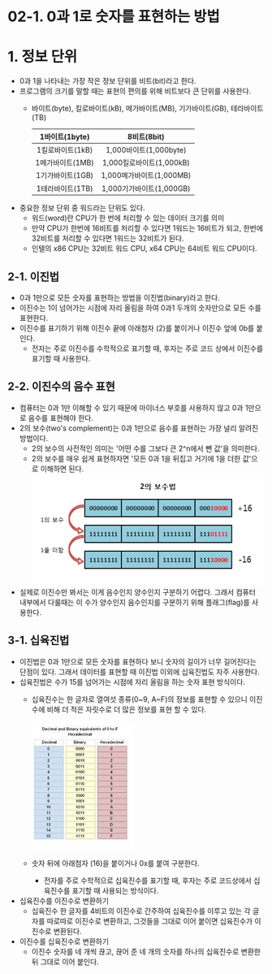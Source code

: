 # 02-1. 0과 1로 숫자를 표현하는 방법

# 1. 정보 단위
- 0과 1을 나타내는 가장 작은 정보 단위를 비트(bit)라고 한다.
- 프로그램의 크기를 말할 때는 표현의 편의를 위해 비트보다 큰 단위를 사용한다.
    - 바이트(byte), 킬로바이트(kB), 메가바이트(MB), 기가바이트(GB), 테라바이트(TB)

        |1바이트(1byte)|8비트(8bit)|
        |:------:|:------:|
        |1킬로바이트(1kB)|1,000바이트(1,000byte)|
        |1메가바이트(1MB)|1,000킬로바이트(1,000kB)|
        |1기가바이트(1GB)|1,000메가바이트(1,000MB)|
        |1테라바이트(1TB)|1,000기가바이트(1,000GB)|
- 중요한 정보 단위 중 워드라는 단위도 있다.
    - 워드(word)란 CPU가 한 번에 처리할 수 있는 데이터 크기를 의미
    - 만약 CPU가 한번에 16비트를 처리할 수 있다면 1워드는 16비트가 되고, 한번에 32비트를 처리할 수 있다면 1워드는 32비트가 된다.
    - 인텔의 x86 CPU는 32비트 워드 CPU, x64 CPU는 64비트 워드 CPU이다.


## 2-1. 이진법
- 0과 1만으로 모든 숫자를 표현하는 방법을 이진법(binary)라고 한다.
- 이진수는 1이 넘어가는 시점에 자리 올림을 하여 0과1 두개의 숫자만으로 모든 수를 표현한다.
- 이진수를 표기하기 위해 이진수 끝에 아래첨자 (2)를 붙이거나 이진수 앞에 0b를 붙인다.
    - 전자는 주로 이진수를 수학적으로 표기할 때, 후자는 주로 코드 상에서 이진수를 표기할 때 사용한다.

## 2-2. 이진수의 음수 표현
- 컴퓨터는 0과 1만 이해할 수 있기 때문에 마이너스 부호를 사용하지 않고 0과 1만으로 음수를 표현해야 한다.
- 2의 보수(two's complement)는 0과 1만으로 음수를 표현하는 가장 널리 알려진 방법이다.
    - 2의 보수의 사전적인 의미는 '어떤 수를 그보다 큰 2^n에서 뺀 값'을 의미한다.
    - 2의 보수를 매우 쉽게 표현하자면 '모든 0과 1을 뒤집고 거기에 1을 더한 값'으로 이해하면 된다.
    ![02_1.2의보수](/resources/02_1.2의보수.png)
- 실제로 이진수만 봐서는 이게 음수인지 양수인지 구분하기 어렵다. 그래서 컴퓨터 내부에서 다룰때는 이 수가 양수인지 음수인지를 구분하기 위해 플래그(flag)를 사용한다.

## 3-1. 십육진법
- 이진법은 0과 1만으로 모든 숫자를 표현하다 보니 숫자의 길이가 너무 길어진다는 단점이 있다. 그래서 데이터를 표현할 때 이진법 이외에 십육진법도 자주 사용한다.
- 십육진법은 수가 15를 넘어가는 시점에 자리 올림을 하는 숫자 표현 방식이다.
    - 십육진수는 한 글자로 열여섯 종류(0~9, A~F)의 정보를 표현할 수 있으니 이진수에 비해 더 적은 자릿수로 더 많은 정보를 표현 할 수 있다.

        ![hexadecimal](/resources/hexadecimal.jpeg)
    - 숫자 뒤에 아래첨자 (16)을 붙이거나 0x를 붙여 구분한다.
        - 전자를 주로 수학적으로 십육진수를 표기할 때, 후자는 주로 코드상에서 십육진수를 표기할 때 사용되는 방식이다.
- 십육진수를 이진수로 변환하기
    - 십육진수 한 글자를 4비트의 이진수로 간주하여 십육진수를 이루고 있는 각 글자를 따로따로 이진수로 변환하고, 그것들을 그대로 이어 붙이면 십육진수가 이진수로 변환된다.
- 이진수를 십육진수로 변환하기
    - 이진수 숫자를 네 개씩 끊고, 끊어 준 네 개의 숫자를 하나의 십육진수로 변환한 뒤 그대로 이어 붙인다.